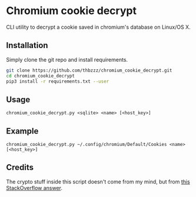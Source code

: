 # Chromium cookie decrypt

CLI utility to decrypt a cookie saved in chromium's database on Linux/OS X.

## Installation

Simply clone the git repo and install requirements.

```bash
git clone https://github.com/thbzzz/chromium_cookie_decrypt.git
cd chromium_cookie_decrypt
pip3 install -r requirements.txt --user
```

## Usage

```
chromium_cookie_decrypt.py <sqlite> <name> [<host_key>]
```

## Example
```
chromium_cookie_decrypt.py ~/.config/chromium/Default/Cookies <name> [<host_key>]
```

## Credits
The crypto stuff inside this script doesn't come from my mind, but from [this StackOverflow answer](https://stackoverflow.com/questions/23153159/decrypting-chromium-cookies/23727331#23727331).
